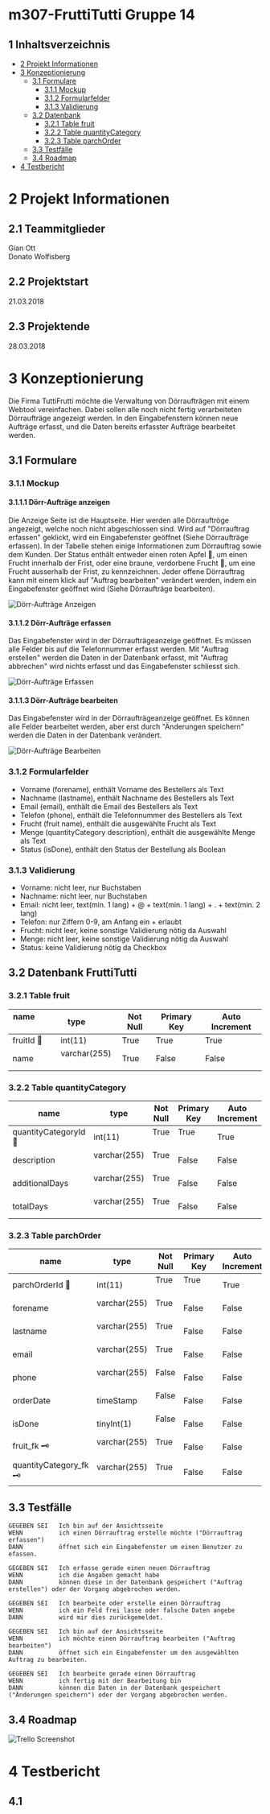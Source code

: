 # m307-FruttiTutti Gruppe 14
## 1 Inhaltsverzeichnis
* [2 Projekt Informationen](#Informationen) 
* [3 Konzeptionierung](#Konzeptionierung)  
  * [3.1 Formulare](#Formulare)  
    * [3.1.1 Mockup](#Mockup)  
    * [3.1.2 Formularfelder](#Formularfelder)  
    * [3.1.3 Validierung](#Validierung)  
  * [3.2 Datenbank](#Datenbank) 
    * [3.2.1 Table fruit](#fruit) 
    * [3.2.2 Table quantityCategory](#quantityCategory) 
    * [3.2.3 Table parchOrder](#parchOrder) 
  * [3.3 Testfälle](#Testfälle)  
  * [3.4 Roadmap](#Roadmap)  
* [4 Testbericht](#Testbericht)  

<a name="Informationen"/>

# 2 Projekt Informationen
## 2.1 Teammitglieder
Gian Ott   
Donato Wolfisberg   

## 2.2 Projektstart   
21.03.2018   

## 2.3 Projektende    
28.03.2018   

<a name="Konzeptionierung"/>

# 3 Konzeptionierung
Die Firma TuttiFrutti möchte die Verwaltung von Dörraufträgen mit einem Webtool vereinfachen. Dabei sollen alle noch nicht fertig verarbeiteten Dörraufträge angezeigt werden. In den Eingabefenstern können neue Aufträge erfasst, und die Daten bereits erfasster Aufträge bearbeitet werden. 

<a name="Formulare"/>

## 3.1 Formulare

<a name="Mockup"/>

### 3.1.1 Mockup
#### 3.1.1.1 Dörr-Aufträge anzeigen
Die Anzeige Seite ist die Hauptseite. Hier werden alle Dörrauftröge angezeigt, welche noch nicht abgeschlossen sind. Wird auf "Dörrauftrag erfassen" geklickt, wird ein Eingabefenster geöffnet (Siehe Dörraufträge erfassen). In der Tabelle stehen einige Informationen zum Dörrauftrag sowie dem Kunden. Der Status enthält entweder einen roten Apfel 🍎, um einen Frucht innerhalb der Frist, oder eine braune, verdorbene Frucht 🥔, um eine Frucht ausserhalb der Frist, zu kennzeichnen. Jeder offene Dörrauftrag kann mit einem klick auf "Auftrag bearbeiten" verändert werden, indem ein Eingabefenster geöffnet wird (Siehe Dörraufträge bearbeiten). 

![Dörr-Aufträge Anzeigen](/images/anzeigen.jpg)

#### 3.1.1.2 Dörr-Aufträge erfassen
Das Eingabefenster wird in der Dörraufträgeanzeige geöffnet. Es müssen alle Felder bis auf die Telefonnummer erfasst werden. Mit "Auftrag erstellen" werden die Daten in der Datenbank erfasst, mit "Auftrag abbrechen" wird nichts erfasst und das Eingabefenster schliesst sich.

![Dörr-Aufträge Erfassen](/images/erfassen.jpg)

#### 3.1.1.3 Dörr-Aufträge bearbeiten
Das Eingabefenster wird in der Dörraufträgeanzeige geöffnet. Es können alle Felder bearbeitet werden, aber erst durch "Änderungen speichern" werden die Daten in der Datenbank verändert.

![Dörr-Aufträge Bearbeiten](/images/bearbeiten.jpg)

<a name="Formularfelder"/>

### 3.1.2 Formularfelder
* Vorname (forename), enthält Vorname des Bestellers als Text
* Nachname (lastname), enthält Nachname des Bestellers als Text
* Email (email), enthält die Email des Bestellers als Text
* Telefon (phone), enthält die Telefonnummer des Bestellers als Text
* Frucht (fruit name), enthält die ausgewählte Frucht als Text
* Menge (quantityCategory description), enthält die ausgewählte Menge als Text
* Status (isDone), enthält den Status der Bestellung als Boolean
  
<a name="Validierung"/>

### 3.1.3 Validierung
* Vorname: nicht leer, nur Buchstaben
* Nachname: nicht leer, nur Buchstaben
* Email: nicht leer, text(min. 1 lang) + @ + text(min. 1 lang) + . + text(min. 2 lang)
* Telefon: nur Ziffern 0-9, am Anfang ein + erlaubt
* Frucht: nicht leer, keine sonstige Validierung nötig da Auswahl
* Menge: nicht leer, keine sonstige Validierung nötig da Auswahl
* Status: keine Validierung nötig da Checkbox

<a name="Datenbank"/>

## 3.2 Datenbank FruttiTutti

<a name="fruit"/>

###  3.2.1 Table fruit
| name                   | type           | Not Null  | Primary Key   | Auto Increment  |
| ---------------------- |----------------| --------- | ------------- | --------------- |
| fruitId 🔑             | int(11)        | True      | True          | True            |
| name                   | varchar(255)   | True      | False         | False           |

<a name="quantityCategory"/>

### 3.2.2 Table quantityCategory
| name                   | type           | Not Null  | Primary Key   | Auto Increment  |
| ---------------------- |----------------| --------- | ------------- | --------------- |
| quantityCategoryId 🔑  | int(11)        | True      | True          | True            |
| description            | varchar(255)   | True      | False         | False           |
| additionalDays         | varchar(255)   | True      | False         | False           |
| totalDays              | varchar(255)   | True      | False         | False           |

<a name="parchOrder"/>

### 3.2.3 Table parchOrder
| name                   | type           | Not Null  | Primary Key   | Auto Increment  |
| ---------------------- |----------------| --------- | ------------- | --------------- |
| parchOrderId 🔑        | int(11)        | True      | True          | True            |
| forename               | varchar(255)   | True      | False         | False           |
| lastname               | varchar(255)   | True      | False         | False           |
| email                  | varchar(255)   | True      | False         | False           |
| phone                  | varchar(255)   | False     | False         | False           |
| orderDate              | timeStamp      | False     | False         | False           |
| isDone                 | tinyInt(1)     | False     | False         | False           |
| fruit_fk 🗝            | varchar(255)   | True      | False         | False           |
| quantityCategory_fk 🗝 | varchar(255)   | True      | False         | False           |

<a name="Testfälle"/>

## 3.3 Testfälle
```
GEGEBEN SEI   Ich bin auf der Ansichtsseite
WENN          ich einen Dörrauftrag erstelle möchte ("Dörrauftrag erfassen")
DANN          öffnet sich ein Eingabefenster um einen Benutzer zu efassen.
```

```
GEGEBEN SEI   Ich erfasse gerade einen neuen Dörrauftrag
WENN          ich die Angaben gemacht habe
DANN          können diese in der Datenbank gespeichert ("Auftrag erstellen") oder der Vorgang abgebrochen werden.
```

```
GEGEBEN SEI   Ich bearbeite oder erstelle einen Dörrauftrag
WENN          ich ein Feld frei lasse oder falsche Daten angebe
DANN          wird mir dies zurückgemeldet.
```

```
GEGEBEN SEI   Ich bin auf der Ansichtsseite
WENN          ich möchte einen Dörrauftrag bearbeiten ("Auftrag bearbeiten")
DANN          öffnet sich ein Eingabefenster um den ausgewählten Auftrag zu bearbeiten.
```

```
GEGEBEN SEI   Ich bearbeite gerade einen Dörrauftrag
WENN          ich fertig mit der Bearbeitung bin
DANN          können die Daten in der Datenbank gespeichert ("Änderungen speichern") oder der Vorgang abgebrochen werden.
```

<a name="Roadmap"/>

## 3.4 Roadmap

![Trello Screenshot](/images/trello.jpg)

<a name="Testbericht"/>

# 4 Testbericht
## 4.1

